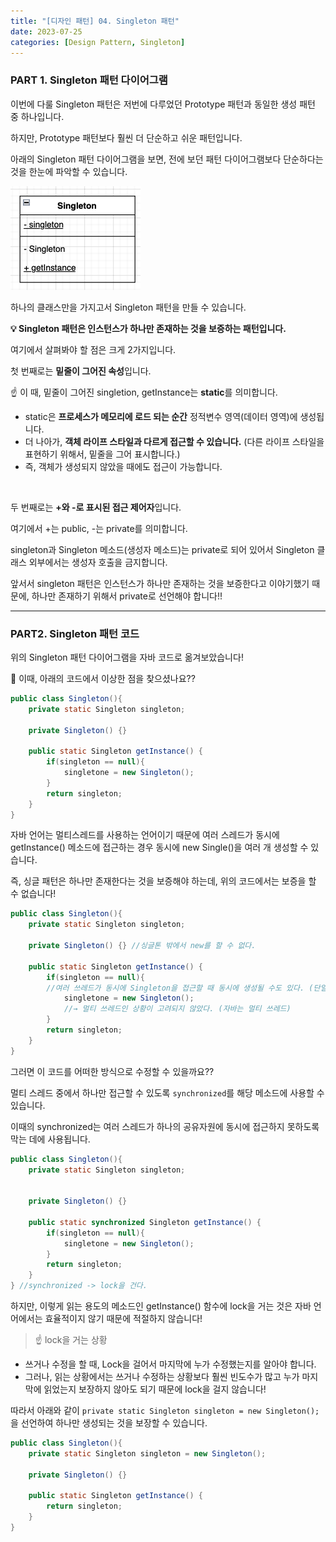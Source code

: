 ```yaml
---
title: "[디자인 패턴] 04. Singleton 패턴"
date: 2023-07-25
categories: [Design Pattern, Singleton]
---
```


### PART 1. Singleton 패턴 다이어그램

이번에 다룰 Singleton 패턴은 저번에 다루었던 Prototype 패턴과 동일한 생성 패턴 중 하나입니다.

하지만, Prototype 패턴보다 훨씬 더 단순하고 쉬운 패턴입니다.

아래의 Singleton 패턴 다이어그램을 보면, 전에 보던 패턴 다이어그램보다 단순하다는 것을 한눈에 파악할 수 있습니다.

![Alt text](/assets/img/2023-08-05-02/image-9.png)

하나의 클래스만을 가지고서 Singleton 패턴을 만들 수 있습니다.

**💡 Singleton 패턴은 인스턴스가 하나만 존재하는 것을 보증하는 패턴입니다.**

여기에서 살펴봐야 할 점은 크게 2가지입니다.

첫 번째로는 **밑줄이 그어진 속성**입니다.

☝️ 이 때, 밑줄이 그어진 singletion, getInstance는 **static**를 의미합니다.
- static은 **프로세스가 메모리에 로드 되는 순간** 정적변수 영역(데이터 영역)에 생성됩니다.
- 더 나아가, **객체 라이프 스타일과 다르게 접근할 수 있습니다.** (다른 라이프 스타일을 표현하기 위해서, 밑줄을 그어 표시합니다.)
- 즉, 객체가 생성되지 않았을 때에도 접근이 가능합니다.

<br/>

두 번째로는 **+와 -로 표시된 접근 제어자**입니다.

여기에서 +는 public, -는 private를 의미합니다.

singleton과 Singleton 메소드(생성자 메소드)는 private로 되어 있어서 Singleton 클래스 외부에서는 생성자 호출을 금지합니다.

앞서서 singleton 패턴은 인스턴스가 하나만 존재하는 것을 보증한다고 이야기했기 때문에, 하나만 존재하기 위해서 private로 선언해야 합니다!!

---

### PART2. Singleton 패턴 코드
위의 Singleton 패턴 다이어그램을 자바 코드로 옮겨보았습니다!

🤔 이때, 아래의 코드에서 이상한 점을 찾으셨나요??

```java
public class Singleton(){
	private static Singleton singleton;

	private Singleton() {}

	public static Singleton getInstance() {
		if(singleton == null){
			singletone = new Singleton();
		}
		return singleton;
	}
}
```

자바 언어는 멀티스레드를 사용하는 언어이기 때문에 여러 스레드가 동시에 getInstance() 메소드에 접근하는 경우 동시에 new Single()을 여러 개 생성할 수 있습니다. 

즉, 싱글 패턴은 하나만 존재한다는 것을 보증해야 하는데, 위의 코드에서는 보증을 할 수 없습니다!


```java
public class Singleton(){
	private static Singleton singleton;

	private Singleton() {} //싱글톤 밖에서 new를 할 수 없다.

	public static Singleton getInstance() {
		if(singleton == null){
		//여러 쓰레드가 동시에 Singleton을 접근할 때 동시에 생성될 수도 있다. (단일성을 보장 X)
			singletone = new Singleton(); 
            //→ 멀티 쓰레드인 상황이 고려되지 않았다. (자바는 멀티 쓰레드)
		}
		return singleton;
	}
}
```

그러면 이 코드를 어떠한 방식으로 수정할 수 있을까요??

멀티 스레드 중에서 하나만 접근할 수 있도록 `synchronized`를 해당 메소드에 사용할 수 있습니다.

이때의 synchronized는 여러 스레드가 하나의 공유자원에 동시에 접근하지 못하도록 막는 데에 사용됩니다.


```java
public class Singleton(){
	private static Singleton singleton;


	private Singleton() {}

	public static synchronized Singleton getInstance() { 
		if(singleton == null){
			singletone = new Singleton();
		}
		return singleton;
	}
} //synchronized -> lock을 건다.
```

하지만, 이렇게 읽는 용도의 메소드인 getInstance() 함수에 lock을 거는 것은 자바 언어에서는 효율적이지 않기 때문에 적절하지 않습니다!

> ☝️ lock을 거는 상황
- 쓰거나 수정을 할 때, Lock을 걸어서 마지막에 누가 수정했는지를 알아야 합니다.
- 그러나, 읽는 상황에서는 쓰거나 수정하는 상황보다 훨씬 빈도수가 많고 누가 마지막에 읽었는지 보장하지 않아도 되기 때문에 lock을 걸지 않습니다!

따라서 아래와 같이 `private static Singleton singleton = new Singleton();`을 선언하여 하나만 생성되는 것을 보장할 수 있습니다.

```java
public class Singleton(){
	private static Singleton singleton = new Singleton();

	private Singleton() {}

	public static Singleton getInstance() {
		return singleton;
	}
}
```
